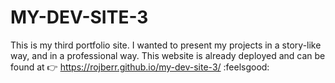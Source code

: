 # MY-DEV-SITE-3

This is my third portfolio site. I wanted to present my projects in a story-like way, and in a professional way. This website is already deployed and can be found at :point_right: <https://rojberr.github.io/my-dev-site-3/> :feelsgood:
